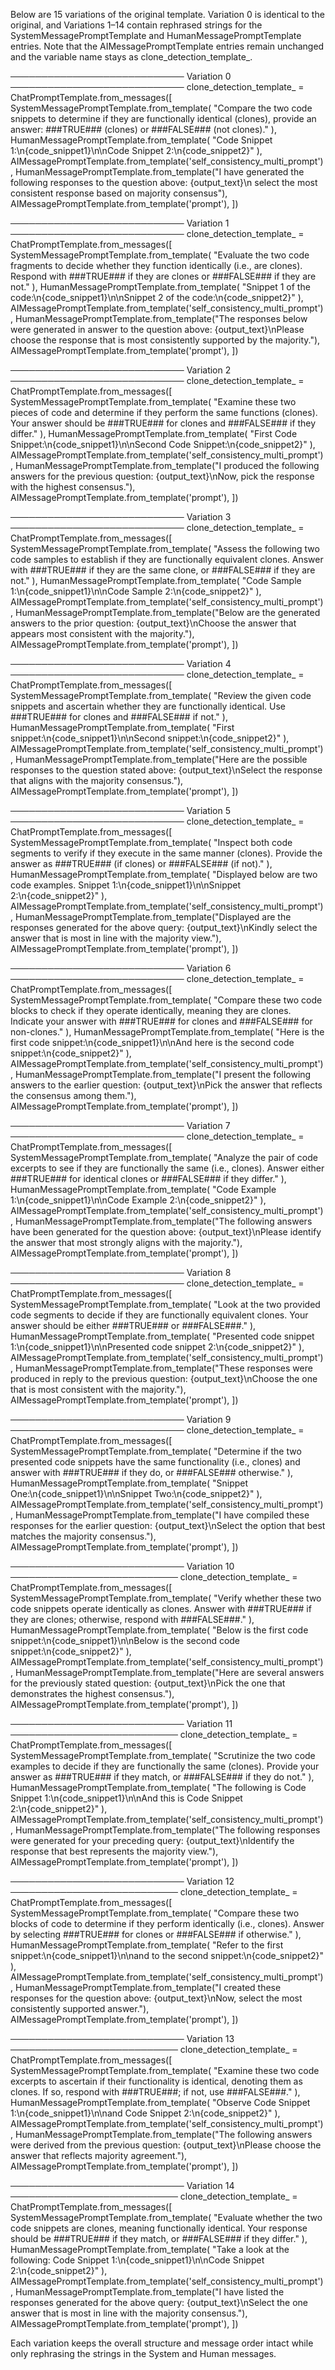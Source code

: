 Below are 15 variations of the original template. Variation 0 is identical to the original, and Variations 1–14 contain rephrased strings for the SystemMessagePromptTemplate and HumanMessagePromptTemplate entries. Note that the AIMessagePromptTemplate entries remain unchanged and the variable name stays as clone_detection_template_.

──────────────────────────── Variation 0 ────────────────────────────
clone_detection_template_ = ChatPromptTemplate.from_messages([
    SystemMessagePromptTemplate.from_template(
        "Compare the two code snippets to determine if they are functionally identical (clones), provide an answer: ###TRUE### (clones) or ###FALSE### (not clones)."
    ),
    HumanMessagePromptTemplate.from_template(
        "Code Snippet 1:\n{code_snippet1}\n\nCode Snippet 2:\n{code_snippet2}"
    ),
    AIMessagePromptTemplate.from_template('self_consistency_multi_prompt'),
    HumanMessagePromptTemplate.from_template("I have generated the following responses to the question above: {output_text}\n select the most consistent response based on majority consensus"),
    AIMessagePromptTemplate.from_template('prompt'),
])

──────────────────────────── Variation 1 ────────────────────────────
clone_detection_template_ = ChatPromptTemplate.from_messages([
    SystemMessagePromptTemplate.from_template(
        "Evaluate the two code fragments to decide whether they function identically (i.e., are clones). Respond with ###TRUE### if they are clones or ###FALSE### if they are not."
    ),
    HumanMessagePromptTemplate.from_template(
        "Snippet 1 of the code:\n{code_snippet1}\n\nSnippet 2 of the code:\n{code_snippet2}"
    ),
    AIMessagePromptTemplate.from_template('self_consistency_multi_prompt'),
    HumanMessagePromptTemplate.from_template("The responses below were generated in answer to the question above: {output_text}\nPlease choose the response that is most consistently supported by the majority."),
    AIMessagePromptTemplate.from_template('prompt'),
])

──────────────────────────── Variation 2 ────────────────────────────
clone_detection_template_ = ChatPromptTemplate.from_messages([
    SystemMessagePromptTemplate.from_template(
        "Examine these two pieces of code and determine if they perform the same functions (clones). Your answer should be ###TRUE### for clones and ###FALSE### if they differ."
    ),
    HumanMessagePromptTemplate.from_template(
        "First Code Snippet:\n{code_snippet1}\n\nSecond Code Snippet:\n{code_snippet2}"
    ),
    AIMessagePromptTemplate.from_template('self_consistency_multi_prompt'),
    HumanMessagePromptTemplate.from_template("I produced the following answers for the previous question: {output_text}\nNow, pick the response with the highest consensus."),
    AIMessagePromptTemplate.from_template('prompt'),
])

──────────────────────────── Variation 3 ────────────────────────────
clone_detection_template_ = ChatPromptTemplate.from_messages([
    SystemMessagePromptTemplate.from_template(
        "Assess the following two code samples to establish if they are functionally equivalent clones. Answer with ###TRUE### if they are the same clone, or ###FALSE### if they are not."
    ),
    HumanMessagePromptTemplate.from_template(
        "Code Sample 1:\n{code_snippet1}\n\nCode Sample 2:\n{code_snippet2}"
    ),
    AIMessagePromptTemplate.from_template('self_consistency_multi_prompt'),
    HumanMessagePromptTemplate.from_template("Below are the generated answers to the prior question: {output_text}\nChoose the answer that appears most consistent with the majority."),
    AIMessagePromptTemplate.from_template('prompt'),
])

──────────────────────────── Variation 4 ────────────────────────────
clone_detection_template_ = ChatPromptTemplate.from_messages([
    SystemMessagePromptTemplate.from_template(
        "Review the given code snippets and ascertain whether they are functionally identical. Use ###TRUE### for clones and ###FALSE### if not."
    ),
    HumanMessagePromptTemplate.from_template(
        "First snippet:\n{code_snippet1}\n\nSecond snippet:\n{code_snippet2}"
    ),
    AIMessagePromptTemplate.from_template('self_consistency_multi_prompt'),
    HumanMessagePromptTemplate.from_template("Here are the possible responses to the question stated above: {output_text}\nSelect the response that aligns with the majority consensus."),
    AIMessagePromptTemplate.from_template('prompt'),
])

──────────────────────────── Variation 5 ────────────────────────────
clone_detection_template_ = ChatPromptTemplate.from_messages([
    SystemMessagePromptTemplate.from_template(
        "Inspect both code segments to verify if they execute in the same manner (clones). Provide the answer as ###TRUE### (if clones) or ###FALSE### (if not)."
    ),
    HumanMessagePromptTemplate.from_template(
        "Displayed below are two code examples. Snippet 1:\n{code_snippet1}\n\nSnippet 2:\n{code_snippet2}"
    ),
    AIMessagePromptTemplate.from_template('self_consistency_multi_prompt'),
    HumanMessagePromptTemplate.from_template("Displayed are the responses generated for the above query: {output_text}\nKindly select the answer that is most in line with the majority view."),
    AIMessagePromptTemplate.from_template('prompt'),
])

──────────────────────────── Variation 6 ────────────────────────────
clone_detection_template_ = ChatPromptTemplate.from_messages([
    SystemMessagePromptTemplate.from_template(
        "Compare these two code blocks to check if they operate identically, meaning they are clones. Indicate your answer with ###TRUE### for clones and ###FALSE### for non-clones."
    ),
    HumanMessagePromptTemplate.from_template(
        "Here is the first code snippet:\n{code_snippet1}\n\nAnd here is the second code snippet:\n{code_snippet2}"
    ),
    AIMessagePromptTemplate.from_template('self_consistency_multi_prompt'),
    HumanMessagePromptTemplate.from_template("I present the following answers to the earlier question: {output_text}\nPick the answer that reflects the consensus among them."),
    AIMessagePromptTemplate.from_template('prompt'),
])

──────────────────────────── Variation 7 ────────────────────────────
clone_detection_template_ = ChatPromptTemplate.from_messages([
    SystemMessagePromptTemplate.from_template(
        "Analyze the pair of code excerpts to see if they are functionally the same (i.e., clones). Answer either ###TRUE### for identical clones or ###FALSE### if they differ."
    ),
    HumanMessagePromptTemplate.from_template(
        "Code Example 1:\n{code_snippet1}\n\nCode Example 2:\n{code_snippet2}"
    ),
    AIMessagePromptTemplate.from_template('self_consistency_multi_prompt'),
    HumanMessagePromptTemplate.from_template("The following answers have been generated for the question above: {output_text}\nPlease identify the answer that most strongly aligns with the majority."),
    AIMessagePromptTemplate.from_template('prompt'),
])

──────────────────────────── Variation 8 ────────────────────────────
clone_detection_template_ = ChatPromptTemplate.from_messages([
    SystemMessagePromptTemplate.from_template(
        "Look at the two provided code segments to decide if they are functionally equivalent clones. Your answer should be either ###TRUE### or ###FALSE###."
    ),
    HumanMessagePromptTemplate.from_template(
        "Presented code snippet 1:\n{code_snippet1}\n\nPresented code snippet 2:\n{code_snippet2}"
    ),
    AIMessagePromptTemplate.from_template('self_consistency_multi_prompt'),
    HumanMessagePromptTemplate.from_template("These responses were produced in reply to the previous question: {output_text}\nChoose the one that is most consistent with the majority."),
    AIMessagePromptTemplate.from_template('prompt'),
])

──────────────────────────── Variation 9 ────────────────────────────
clone_detection_template_ = ChatPromptTemplate.from_messages([
    SystemMessagePromptTemplate.from_template(
        "Determine if the two presented code snippets have the same functionality (i.e., clones) and answer with ###TRUE### if they do, or ###FALSE### otherwise."
    ),
    HumanMessagePromptTemplate.from_template(
        "Snippet One:\n{code_snippet1}\n\nSnippet Two:\n{code_snippet2}"
    ),
    AIMessagePromptTemplate.from_template('self_consistency_multi_prompt'),
    HumanMessagePromptTemplate.from_template("I have compiled these responses for the earlier question: {output_text}\nSelect the option that best matches the majority consensus."),
    AIMessagePromptTemplate.from_template('prompt'),
])

──────────────────────────── Variation 10 ───────────────────────────
clone_detection_template_ = ChatPromptTemplate.from_messages([
    SystemMessagePromptTemplate.from_template(
        "Verify whether these two code snippets operate identically as clones. Answer with ###TRUE### if they are clones; otherwise, respond with ###FALSE###."
    ),
    HumanMessagePromptTemplate.from_template(
        "Below is the first code snippet:\n{code_snippet1}\n\nBelow is the second code snippet:\n{code_snippet2}"
    ),
    AIMessagePromptTemplate.from_template('self_consistency_multi_prompt'),
    HumanMessagePromptTemplate.from_template("Here are several answers for the previously stated question: {output_text}\nPick the one that demonstrates the highest consensus."),
    AIMessagePromptTemplate.from_template('prompt'),
])

──────────────────────────── Variation 11 ───────────────────────────
clone_detection_template_ = ChatPromptTemplate.from_messages([
    SystemMessagePromptTemplate.from_template(
        "Scrutinize the two code examples to decide if they are functionally the same (clones). Provide your answer as ###TRUE### if they match, or ###FALSE### if they do not."
    ),
    HumanMessagePromptTemplate.from_template(
        "The following is Code Snippet 1:\n{code_snippet1}\n\nAnd this is Code Snippet 2:\n{code_snippet2}"
    ),
    AIMessagePromptTemplate.from_template('self_consistency_multi_prompt'),
    HumanMessagePromptTemplate.from_template("The following responses were generated for your preceding query: {output_text}\nIdentify the response that best represents the majority view."),
    AIMessagePromptTemplate.from_template('prompt'),
])

──────────────────────────── Variation 12 ───────────────────────────
clone_detection_template_ = ChatPromptTemplate.from_messages([
    SystemMessagePromptTemplate.from_template(
        "Compare these two blocks of code to determine if they perform identically (i.e., clones). Answer by selecting ###TRUE### for clones or ###FALSE### if otherwise."
    ),
    HumanMessagePromptTemplate.from_template(
        "Refer to the first snippet:\n{code_snippet1}\n\nand to the second snippet:\n{code_snippet2}"
    ),
    AIMessagePromptTemplate.from_template('self_consistency_multi_prompt'),
    HumanMessagePromptTemplate.from_template("I created these responses for the question above: {output_text}\nNow, select the most consistently supported answer."),
    AIMessagePromptTemplate.from_template('prompt'),
])

──────────────────────────── Variation 13 ───────────────────────────
clone_detection_template_ = ChatPromptTemplate.from_messages([
    SystemMessagePromptTemplate.from_template(
        "Examine these two code excerpts to ascertain if their functionality is identical, denoting them as clones. If so, respond with ###TRUE###; if not, use ###FALSE###."
    ),
    HumanMessagePromptTemplate.from_template(
        "Observe Code Snippet 1:\n{code_snippet1}\n\nand Code Snippet 2:\n{code_snippet2}"
    ),
    AIMessagePromptTemplate.from_template('self_consistency_multi_prompt'),
    HumanMessagePromptTemplate.from_template("The following answers were derived from the previous question: {output_text}\nPlease choose the answer that reflects majority agreement."),
    AIMessagePromptTemplate.from_template('prompt'),
])

──────────────────────────── Variation 14 ───────────────────────────
clone_detection_template_ = ChatPromptTemplate.from_messages([
    SystemMessagePromptTemplate.from_template(
        "Evaluate whether the two code snippets are clones, meaning functionally identical. Your response should be ###TRUE### if they match, or ###FALSE### if they differ."
    ),
    HumanMessagePromptTemplate.from_template(
        "Take a look at the following: Code Snippet 1:\n{code_snippet1}\n\nCode Snippet 2:\n{code_snippet2}"
    ),
    AIMessagePromptTemplate.from_template('self_consistency_multi_prompt'),
    HumanMessagePromptTemplate.from_template("I have listed the responses generated for the above query: {output_text}\nSelect the one answer that is most in line with the majority consensus."),
    AIMessagePromptTemplate.from_template('prompt'),
])

Each variation keeps the overall structure and message order intact while only rephrasing the strings in the System and Human messages.